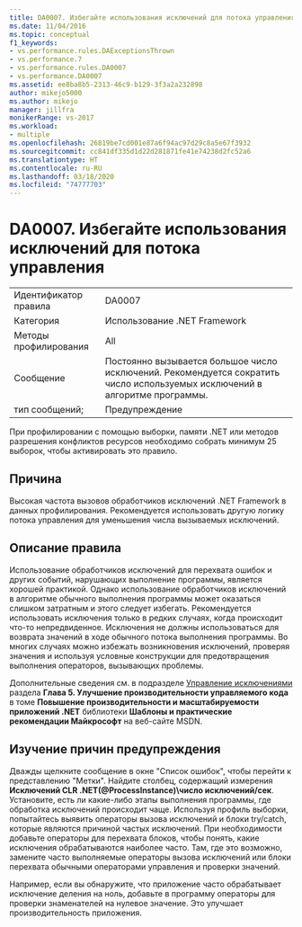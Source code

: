 ```yaml
---
title: DA0007. Избегайте использования исключений для потока управления | Документы Майкрософт
ms.date: 11/04/2016
ms.topic: conceptual
f1_keywords:
- vs.performance.rules.DAExceptionsThrown
- vs.performance.7
- vs.performance.rules.DA0007
- vs.performance.DA0007
ms.assetid: ee8ba8b5-2313-46c9-b129-3f3a2a232898
author: mikejo5000
ms.author: mikejo
manager: jillfra
monikerRange: vs-2017
ms.workload:
- multiple
ms.openlocfilehash: 26819be7cd001e87a6f94ac97d29c8a5e67f3932
ms.sourcegitcommit: cc841df335d1d22d281871fe41e74238d2fc52a6
ms.translationtype: HT
ms.contentlocale: ru-RU
ms.lasthandoff: 03/18/2020
ms.locfileid: "74777703"
---
```

# <a name="da0007-avoid-using-exceptions-for-control-flow"></a>DA0007. Избегайте использования исключений для потока управления

|||
|-|-|
|Идентификатор правила|DA0007|
|Категория|Использование .NET Framework|
|Методы профилирования|All|
|Сообщение|Постоянно вызывается большое число исключений. Рекомендуется сократить число используемых исключений в алгоритме программы.|
|тип сообщений;|Предупреждение|

 При профилировании с помощью выборки, памяти .NET или методов разрешения конфликтов ресурсов необходимо собрать минимум 25 выборок, чтобы активировать это правило.

## <a name="cause"></a>Причина
 Высокая частота вызовов обработчиков исключений .NET Framework в данных профилирования. Рекомендуется использовать другую логику потока управления для уменьшения числа вызываемых исключений.

## <a name="rule-description"></a>Описание правила
 Использование обработчиков исключений для перехвата ошибок и других событий, нарушающих выполнение программы, является хорошей практикой. Однако использование обработчиков исключений в алгоритме обычного выполнения программы может оказаться слишком затратным и этого следует избегать. Рекомендуется использовать исключения только в редких случаях, когда происходит что-то непредвиденное. Исключения не должны использоваться для возврата значений в ходе обычного потока выполнения программы. Во многих случаях можно избежать возникновения исключений, проверяя значения и используя условные конструкции для предотвращения выполнения операторов, вызывающих проблемы.

 Дополнительные сведения см. в подразделе [Управление исключениями](/previous-versions/msp-n-p/ff647790(v=pandp.10)#exception-management) раздела **Глава 5. Улучшение производительности управляемого кода** в томе **Повышение производительности и масштабируемости приложений .NET** библиотеки **Шаблоны и практические рекомендации Майкрософт** на веб-сайте MSDN.

## <a name="how-to-investigate-a-warning"></a>Изучение причин предупреждения
 Дважды щелкните сообщение в окне "Список ошибок", чтобы перейти к представлению "Метки". Найдите столбец, содержащий измерения **Исключений CLR .NET(@ProcessInstance)\\число исключений/сек**. Установите, есть ли какие-либо этапы выполнения программы, где обработка исключений происходит чаще. Используя профиль выборки, попытайтесь выявить операторы вызова исключений и блоки try/catch, которые являются причиной частых исключений. При необходимости добавьте операторы для перехвата блоков, чтобы понять, какие исключения обрабатываются наиболее часто. Там, где это возможно, замените часто выполняемые операторы вызова исключений или блоки перехвата обычными операторами управления и проверки значений.

 Например, если вы обнаружите, что приложение часто обрабатывает исключение деления на ноль, добавьте в программу операторы для проверки знаменателей на нулевое значение. Это улучшает производительность приложения.
